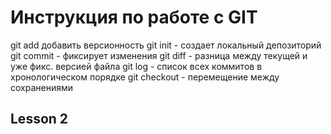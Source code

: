 # Инструкция по работе с GIT
git add добавить версионность
git init - создает локальный депозиторий
git commit - фиксирует изменения 
git diff - разница между текущей и уже фикс. версией файла 
git log - список всех коммитов в хронологическом порядке
git checkout - перемещение между сохранениями 

## Lesson 2